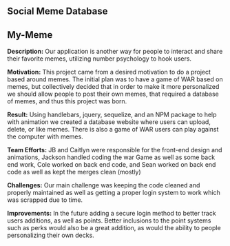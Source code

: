 ## Social Meme Database
## My-Meme
**Description:** Our application is another way for people to interact and share their favorite memes, utilizing number psychology to hook users.

**Motivation:** This project came from a desired motivation to do a project based around memes. The initial plan was to have a game of WAR based on memes, but collectively decided that in order to make it more personalized we should allow people to post their own memes, that required a database of memes, and thus this project was born.

**Result:** Using handlebars, jquery, sequelize, and an NPM package to help with animation we created a database website where users can upload, delete, or like memes. There is also a game of WAR users can play against the computer with memes.

**Team Efforts:** JB and Caitlyn were responsible for the front-end design and animations, Jackson handled coding the war Game as well as some back end work, Cole worked on back end code, and Sean worked on back end code as well as kept the merges clean (mostly)

**Challenges:** Our main challenge was keeping the code cleaned and properly maintained as well as getting a proper login system to work which was scrapped due to time.

**Improvements:** In the future adding a secure login method to better track users additions, as well as points. Better inclusions to the point systems such as perks would also be a great addition, as would the ability to people personalizing their own decks.
